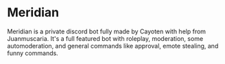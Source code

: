 # Meridian
Meridian is a private discord bot fully made by Cayoten with help from Juanmuscaria. It's a full featured bot with roleplay, moderation, some automoderation, and general commands like approval, emote stealing, and funny commands.
